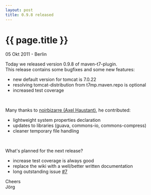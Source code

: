 ```yaml
---
layout: post
title: 0.9.8 released
---
```


{{ page.title }}
================

<p class="meta">05 Okt 2011 - Berlin</p>


<p>Today we released version 0.9.8 of maven-t7-plugin.<br/>
This release contains some bugfixes and some new features:<br/>
</p>
<ul>
  <li>new default version for tomcat is 7.0.22</li>
  <li>resolving tomcat-distribution from t7mp.maven.repo is optional</li>
  <li>increased test coverage</li>
</ul>
<br/>
<p>Many thanks to <a href="https://github.com/noirbizarre">noirbizarre (Axel Haustant)</a>, he contributed:</p>
<ul>
  <li>lightweight system properties declaration</li>
  <li>updates to libraries (guava, commons-io, commons-compress)</li>
  <li>cleaner temporary file handling</li>
</ul>
<br/>
<p>What's planned for the next release?</p>
<ul>
  <li>increase test coverage is always good</li>
  <li>replace the wiki with a well/better written documentation</li>
  <li>long outstanding issue <a href="https://github.com/t7mp/t7mp/issues/7">#7</a></li>
</ul>


Cheers</br>
Jörg
